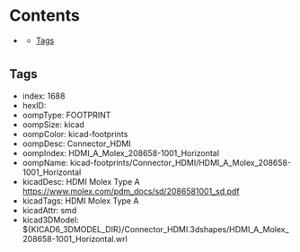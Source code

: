 



Contents
========

* [](#)
	* [Tags](#tags)

# 

## Tags

- index: 1688
- hexID: 
- oompType: FOOTPRINT
- oompSize: kicad
- oompColor: kicad-footprints
- oompDesc: Connector_HDMI
- oompIndex: HDMI_A_Molex_208658-1001_Horizontal
- oompName: kicad-footprints/Connector_HDMI/HDMI_A_Molex_208658-1001_Horizontal
- kicadDesc: HDMI Molex Type A https://www.molex.com/pdm_docs/sd/2086581001_sd.pdf
- kicadTags: HDMI Molex Type A
- kicadAttr: smd
- kicad3DModel: ${KICAD6_3DMODEL_DIR}/Connector_HDMI.3dshapes/HDMI_A_Molex_208658-1001_Horizontal.wrl
